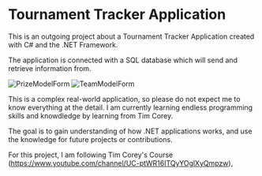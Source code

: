 # Tournament Tracker Application

This is an outgoing project about a Tournament Tracker Application created with C# and the .NET Framework.



The application is connected with a SQL database which will send and retrieve information from.

![PrizeModelForm](https://i.imgur.com/BaQYYvv.png)
![TeamModelForm](https://i.imgur.com/XJDkPO4.png)


This is a complex real-world application, so please do not expect me to know everything at the detail. I am currently learning endless
programming skills and knowdledge by learning from Tim Corey.

The goal is to gain understanding of how .NET applications works, and use the knowledge for future projects or contributions. 

For this project, I am following Tim Corey's Course (https://www.youtube.com/channel/UC-ptWR16ITQyYOglXyQmpzw),
